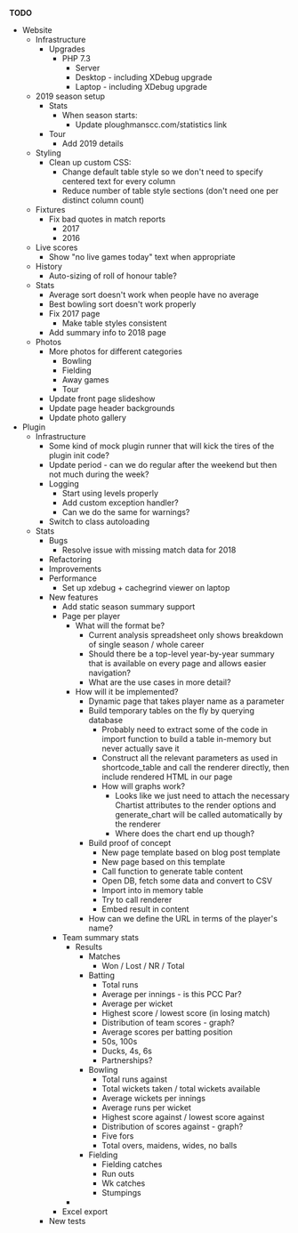 __TODO__
* Website
    * Infrastructure
        * Upgrades
            * PHP 7.3
                * Server
                * Desktop - including XDebug upgrade
                * Laptop - including XDebug upgrade
    * 2019 season setup
        * Stats
            * When season starts:
                * Update ploughmanscc.com/statistics link
        * Tour
            * Add 2019 details
    * Styling
        * Clean up custom CSS:
            * Change default table style so we don't need to specify centered text for every column
            * Reduce number of table style sections (don't need one per distinct column count)
    * Fixtures
        * Fix bad quotes in match reports
            * 2017
            * 2016
    * Live scores
        * Show "no live games today" text when appropriate
    * History
        * Auto-sizing of roll of honour table?
    * Stats
        * Average sort doesn't work when people have no average
        * Best bowling sort doesn't work properly
        * Fix 2017 page
            * Make table styles consistent
        * Add summary info to 2018 page
    * Photos
        * More photos for different categories
            * Bowling
            * Fielding
            * Away games
            * Tour
        * Update front page slideshow
        * Update page header backgrounds
        * Update photo gallery
* Plugin
    * Infrastructure
        * Some kind of mock plugin runner that will kick the tires of the plugin init code?
        * Update period - can we do regular after the weekend but then not much during the week?
        * Logging
            * Start using levels properly
            * Add custom exception handler?
            * Can we do the same for warnings?
        * Switch to class autoloading
    * Stats
        * Bugs
            * Resolve issue with missing match data for 2018
        * Refactoring
        * Improvements
        * Performance
            * Set up xdebug + cachegrind viewer on laptop
        * New features
            * Add static season summary support
            * Page per player
                * What will the format be?
                    * Current analysis spreadsheet only shows breakdown of single season / whole career
                    * Should there be a top-level year-by-year summary that is available on every page and allows easier navigation?
                    * What are the use cases in more detail?
                * How will it be implemented?
                    * Dynamic page that takes player name as a parameter
                    * Build temporary tables on the fly by querying database
                        * Probably need to extract some of the code in import function to build a table in-memory but never actually save it
                        * Construct all the relevant parameters as used in shortcode_table and call the renderer directly, then include rendered HTML in our page
                        * How will graphs work?
                            * Looks like we just need to attach the necessary Chartist attributes to the render options and generate_chart will be called automatically by the renderer
                            * Where does the chart end up though?
                    * Build proof of concept
                        * New page template based on blog post template
                        * New page based on this template
                        * Call function to generate table content
                        * Open DB, fetch some data and convert to CSV
                        * Import into in memory table
                        * Try to call renderer
                        * Embed result in content
                    * How can we define the URL in terms of the player's name?
            * Team summary stats
                * Results
                    * Matches
                        * Won / Lost / NR / Total
                    * Batting
                        * Total runs
                        * Average per innings - is this PCC Par?
                        * Average per wicket
                        * Highest score / lowest score (in losing match)
                        * Distribution of team scores - graph?
                        * Average scores per batting position
                        * 50s, 100s
                        * Ducks, 4s, 6s
                        * Partnerships?
                    * Bowling
                        * Total runs against
                        * Total wickets taken / total wickets available
                        * Average wickets per innings
                        * Average runs per wicket
                        * Highest score against / lowest score against
                        * Distribution of scores against - graph?
                        * Five fors
                        * Total overs, maidens, wides, no balls
                    * Fielding
                        * Fielding catches
                        * Run outs
                        * Wk catches
                        * Stumpings
                * 
            * Excel export
        * New tests
